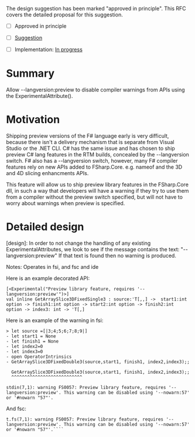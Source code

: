 
The design suggestion [](https://github.com/dotnet/fsharp/issues/5496) has been marked "approved in principle".
This RFC covers the detailed proposal for this suggestion.

* [ ] Approved in principle
* [ ] [Suggestion](https://github.com/fsharp/fslang-suggestions/issues/825)
* [ ] Implementation: [In progress](https://github.com/dotnet/fsharp/pull/8042)


# Summary
Allow --langversion:preview to disable compiler warnings from APIs using the ExperimentalAttribute().

# Motivation
Shipping preview versions of the F# language early is very difficult, because there isn't a delivery mechanism that is separate from Visual Studio or the .NET CLI.
C# has the same issue and has chosen to ship preview C# lang features in the RTM builds, concealed by the --langversion switch.  F# also has a --langversion switch, however, many F# compiler features rely on new APIs added to FSharp.Core.
e.g. nameof and the 3D and 4D slicing enhancments APIs.

This feature will allow us to ship preview library features in the FSharp.Core dll, in such a way that developers will have a warning if they try to use them from a compiler without the preview switch specified, but will not have to worry about warnings when preview is specified.

# Detailed design
[design]: 
In order to not change the handling of any existing ExperimentalAttributes, we look to see if the message contains the text: "--langversion:preview"
If that text is found then no warning is produced.


Notes:
Operates in fsi, and fsc and ide

Here is an example decorated API:
````
[<Experimental("Preview library feature, requires '--langversion:preview'")>]
val inline GetArraySlice3DFixedSingle3 : source:'T[,,] ->  start1:int option -> finish1:int option -> start2:int option -> finish2:int option -> index3: int -> 'T[,]
````
Here is an example of the warning in fsi:
```
> let source =[|3;4;5;6;7;8;9|]
- let start1 = None
- let finish1 = None
- let index2=0
- let index3=0
- open OperatorIntrinsics
- GetArraySlice3DFixedDouble3(source,start1, finish1, index2,index3);;

  GetArraySlice3DFixedDouble3(source,start1, finish1, index2,index3);;
  ^^^^^^^^^^^^^^^^^^^^^^^^^^^

stdin(7,1): warning FS0057: Preview library feature, requires '--langversion:preview'. This warning can be disabled using '--nowarn:57' or '#nowarn "57"'.
````

And fsc:
````
t.fs(7,1): warning FS0057: Preview library feature, requires '--langversion:preview'. This warning can be disabled using '--nowarn:57' or '#nowarn "57"'.````
````
